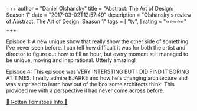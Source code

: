 +++
author = "Daniel Olshansky"
title = "Abstract: The Art of Design: Season 1"
date = "2017-03-02T12:57:49"
description = "Olshansky's review of Abstract: The Art of Design: Season 1"
tags = [
    "tv",
]
rating = "⭐⭐⭐⭐⭐"
+++

Episode 1: A new unique show that really show the other side of something I've never seen before. I can tell how difficult it was for both the artist and director to figure out how to fill an hour, but every moment still managed to be unique, moving and inspirational. Utterly amazing!

Episode 4: This episode was VERY INTERSTING BUT I DID FIND IT BORING AT TIMES. I really admire BJARKE and how he's changing architecture and was surprised to learn how out of the box some architects think. This provided me with a perspective iI had never come across before.

[🍅 Rotten Tomatoes Info 🍅](https://www.rottentomatoes.com//tv/abstract_the_art_of_design/s01)